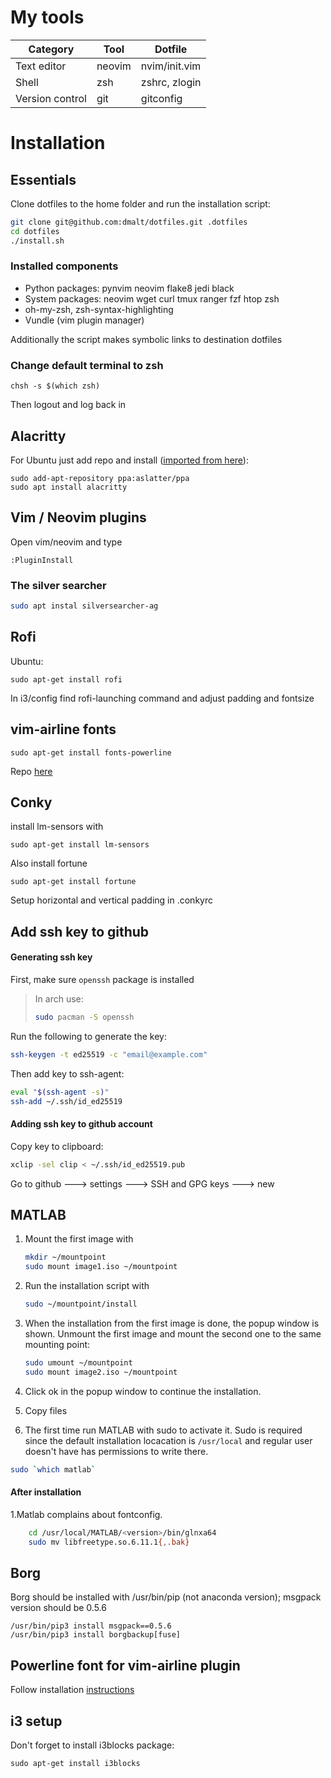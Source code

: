 My tools
========

| Category          | Tool      | Dotfile           |
|-------------------|-----------|-------------------|
| Text editor       | neovim    | nvim/init.vim     |
| Shell             | zsh       | zshrc, zlogin     |
| Version control   | git       | gitconfig         |

Installation
============

Essentials
----------
Clone dotfiles to the home folder and run the installation script:
```bash
git clone git@github.com:dmalt/dotfiles.git .dotfiles
cd dotfiles
./install.sh
```

### Installed components
- Python packages: pynvim neovim flake8 jedi black
- System packages: neovim wget curl tmux ranger fzf htop zsh
- oh-my-zsh, zsh-syntax-highlighting
- Vundle (vim plugin manager)

Additionally the script makes symbolic links to destination dotfiles

### Change default terminal to zsh
`chsh -s $(which zsh)`

Then logout and log back in

Alacritty
---------

For Ubuntu just add repo and install ([imported from
here](https://ubuntuhandbook.org/index.php/2020/12/install-alacritty-ppa-ubuntu-20-04/)):

```
sudo add-apt-repository ppa:aslatter/ppa
sudo apt install alacritty
```

Vim / Neovim plugins
--------------------

Open vim/neovim and type

```
:PluginInstall
```

### The silver searcher

```bash
sudo apt instal silversearcher-ag
```


Rofi
----

Ubuntu:
```
sudo apt-get install rofi
```

In i3/config find rofi-launching command and  adjust padding and fontsize

vim-airline fonts
-----------------
`sudo apt-get install fonts-powerline`

Repo [here](https://github.com/powerline/fonts)

Conky
-----

install lm-sensors with
```
sudo apt-get install lm-sensors
```
Also install fortune

```
sudo apt-get install fortune
```

Setup horizontal and vertical padding in .conkyrc


Add ssh key to github
---------------------

#### Generating ssh key
First, make sure ```openssh``` package is installed

> In arch use:
> ```bash
> sudo pacman -S openssh
> ```

Run the following to generate the key:

```bash
ssh-keygen -t ed25519 -c "email@example.com"
```

Then add key to ssh-agent:

```bash
eval "$(ssh-agent -s)"
ssh-add ~/.ssh/id_ed25519
```

#### Adding ssh key to github account

Copy key to clipboard:
```bash
xclip -sel clip < ~/.ssh/id_ed25519.pub
```

Go to github ---> settings ---> SSH and GPG keys ---> new

MATLAB
------

1. Mount the first image with
    ```bash
    mkdir ~/mountpoint
    sudo mount image1.iso ~/mountpoint
    ```

2. Run the installation script with

    ```bash
    sudo ~/mountpoint/install
    ```

3. When the installation from the first image is done, the popup window is shown.
Unmount the first image and mount the second one to the same mounting point:

    ```bash
    sudo umount ~/mountpoint
    sudo mount image2.iso ~/mountpoint
    ```

4. Click ok in the popup window to continue the installation.

5. Copy files

6. The first time run MATLAB with sudo to activate it.
Sudo is required since the default installation locacation is `/usr/local`
and regular user doesn't have has permissions to write there.

```bash
sudo `which matlab`
```

#### After installation
1.Matlab complains about fontconfig.
```bash
	cd /usr/local/MATLAB/<version>/bin/glnxa64
	sudo mv libfreetype.so.6.11.1{,.bak}
```

Borg
----

Borg should be installed with /usr/bin/pip (not anaconda version);
msgpack version should be 0.5.6

```
/usr/bin/pip3 install msgpack==0.5.6
/usr/bin/pip3 install borgbackup[fuse]
```

Powerline font for vim-airline plugin
-------------------------------------
Follow installation [instructions](https://github.com/powerline/fonts)


i3 setup
--------
Don't forget to install i3blocks package:
```
sudo apt-get install i3blocks
```
